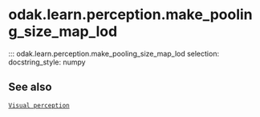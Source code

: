 # odak.learn.perception.make_pooling_size_map_lod

::: odak.learn.perception.make_pooling_size_map_lod
    selection:
        docstring_style: numpy

## See also

[`Visual perception`](../../../perception.md)
